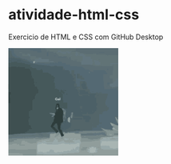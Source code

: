 # atividade-html-css
Exercicio de HTML e CSS com GitHub Desktop

![downloand](imagem/ordem-paranormal-gal.gif)